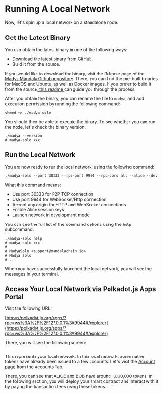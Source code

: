 # Running A Local Network

Now, let's spin up a local network on a standalone node.

## Get the Latest Binary <a href="#get-the-latest-binary" id="get-the-latest-binary"></a>

You can obtain the latest binary in one of the following ways:

- Download the latest binary from GitHub.
- Build it from the source.

If you would like to download the binary, visit the Release page of the [Madya Mandala Github repository](https://github.com/MandalaChain/madya/releases). There, you can find the pre-built binaries for MacOS and Ubuntu, as well as Docker images. If you prefer to build it from the source,[ this readme ](https://github.com/MandalaChain/madya#getting-started)can guide you through the process.

After you obtain the binary, you can rename the file to `madya`, and add execution permission by running the following command:

```
chmod +x ./madya-solo
```

You should then be able to execute the binary. To see whether you can run the node, let's check the binary version.

```
./madya --version
# madya-solo xxx
```

## Run the Local Network[​](https://docs.mandalachain.io/docs/build/environment/local-network#run-the-local-network) <a href="#run-the-local-network" id="run-the-local-network"></a>

You are now ready to run the local network, using the following command:

```
./madya-solo --port 30333 --rpc-port 9944 --rpc-cors all --alice --dev
```

What this command means:

- Use port 30333 for P2P TCP connection
- Use port 9944 for WebSocket/Http connection
- Accept any origin for HTTP and WebSocket connections
- Enable Alice session keys
- Launch network in development mode

You can see the full list of the command options using the `help` subcommand:

```
./madya-solo help
# madya-solo xxx
#
# MadyaSolo <support@mandalachain.io>
# Madya solo
# ...
```

When you have successfully launched the local network, you will see the messages in your terminal.

## Access Your Local Network via Polkadot.js Apps Portal <a href="#access-your-local-network-via-polkadotjs-apps-portal" id="access-your-local-network-via-polkadotjs-apps-portal"></a>

Visit the following URL:

[https://polkadot.js.org/apps/?rpc=ws%3A%2F%2F127.0.0.1%3A9944#/explorer](https://polkadot.js.org/apps/?rpc=ws%3A%2F%2F127.0.0.1%3A9944#/explorer)

There, you will see the following screen:

<figure><img src="../../.gitbook/assets/8a27949b-f3f9-4a65-8132-6d0b9972507d.jpeg" alt=""></img><figcaption></figcaption></figure>

This represents your local network. In this local network, some native tokens have already been issued to a few accounts. Let's visit the [Account page](https://polkadot.js.org/apps/?rpc=ws%3A%2F%2F127.0.0.1%3A9944#/accounts) from the Accounts Tab.

There, you can see that ALICE and BOB have around 1,000,000 tokens. In the following section, you will deploy your smart contract and interact with it by paying the transaction fees using these tokens.
